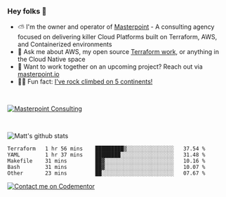 

### Hey folks 👋



- ⛅️ I'm the owner and operator of [Masterpoint](https://masterpoint.io) - A consulting agency focused on delivering killer Cloud Platforms built on Terraform, AWS, and Containerized environments
- 💬 Ask me about AWS, my open source [Terraform work](https://github.com/masterpointio?q=terraform&type=&language=hcl), or anything in the Cloud Native space
- 🔨 Want to work together on an upcoming project? Reach out via [masterpoint.io](https://masterpoint.io)
- 🧗‍♂️ Fun fact: [I've rock climbed on 5 continents!](https://www.rockandice.com/videos/weekend-whippers/weekend-whipper-gunning-for-it-on-south-six-shooter/)

<br>


[![Masterpoint Consulting](https://masterpoint-public.s3.us-west-2.amazonaws.com/Logo-medium.png)](https://masterpoint.io)

<br>

![Matt's github stats](https://github-readme-stats.vercel.app/api?username=Gowiem&count_private=true&theme=cobalt&show_icons=true)

<!--START_SECTION:waka-->

```text
Terraform   1 hr 56 mins    █████████▒░░░░░░░░░░░░░░░   37.54 %
YAML        1 hr 37 mins    ████████░░░░░░░░░░░░░░░░░   31.48 %
Makefile    31 mins         ██▓░░░░░░░░░░░░░░░░░░░░░░   10.16 %
Bash        31 mins         ██▓░░░░░░░░░░░░░░░░░░░░░░   10.07 %
Other       23 mins         ██░░░░░░░░░░░░░░░░░░░░░░░   07.67 %
```

<!--END_SECTION:waka-->

[![Contact me on Codementor](https://www.codementor.io/m-badges/gowiem/find-me-on-cm-b.svg)](https://www.codementor.io/@gowiem?refer=badge)
